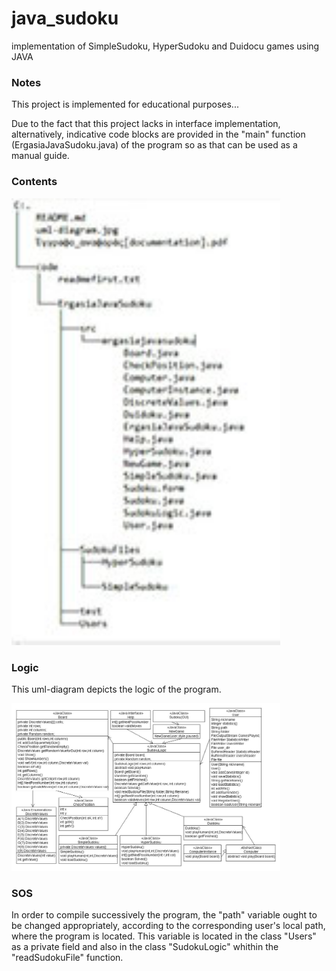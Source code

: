 # java_sudoku
implementation of SimpleSudoku, HyperSudoku and Duidocu games using JAVA 

### Notes

This project is implemented for educational purposes... 

Due to the fact that this project lacks in interface implementation, alternatively, indicative code blocks
are provided in the "main" function (ErgasiaJavaSudoku.java) of the program so as that can be used as a manual guide. 

### Contents
<p align="left">
<img src="contents.JPG" width="430px"/>
</p>

### Logic 
This uml-diagram depicts the logic of the program.

<p align="left">
<img src="uml-diagram.jpg" width="430px"/>
</p>

### SOS

In order to compile successively the program, the "path" variable ought to be changed appropriately, 
according to the corresponding user's local path, where the program is located.
This variable is located in the class "Users" as a private field 
and also in the class "SudokuLogic" whithin the "readSudokuFile" function.



       
